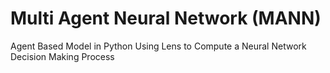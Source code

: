 Multi Agent Neural Network (MANN)
====================

Agent Based Model in Python Using Lens to Compute a Neural Network Decision Making Process
